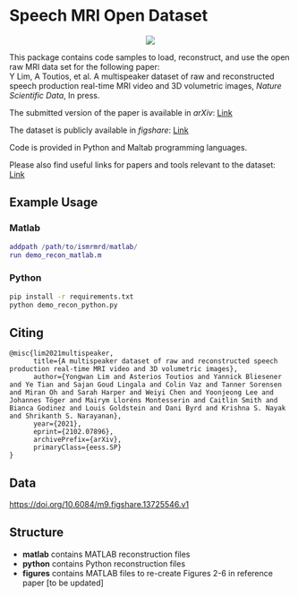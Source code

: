 # Speech MRI Open Dataset
<p align="center"> 
<img src="https://raw.githubusercontent.com/yongwanlim/yongwanlim.github.io/master/assets/img/75subj.png" />
</p>

This package contains code samples to load, reconstruct, and use the open raw MRI data set for the following paper:\
Y Lim, A Toutios, et al. A multispeaker dataset of raw and reconstructed speech production real-time MRI video and 3D volumetric images, *Nature Scientific Data*, In press. 

The submitted version of the paper is available in *arXiv*: [Link](https://arxiv.org/abs/2102.07896)

The dataset is publicly available in *figshare*: [Link](https://doi.org/10.6084/m9.figshare.13725546.v1)
 
Code is provided in Python and Maltab programming languages.

Please also find useful links for papers and tools relevant to the dataset: [Link](https://github.com/yongwanlim/links_speech_rtmri_tools)

## Example Usage

### Matlab
```matlab
addpath /path/to/ismrmrd/matlab/
run demo_recon_matlab.m
```
### Python
```bash
pip install -r requirements.txt
python demo_recon_python.py
```

## Citing
```
@misc{lim2021multispeaker,
      title={A multispeaker dataset of raw and reconstructed speech production real-time MRI video and 3D volumetric images}, 
      author={Yongwan Lim and Asterios Toutios and Yannick Bliesener and Ye Tian and Sajan Goud Lingala and Colin Vaz and Tanner Sorensen and Miran Oh and Sarah Harper and Weiyi Chen and Yoonjeong Lee and Johannes Töger and Mairym Lloréns Montesserin and Caitlin Smith and Bianca Godinez and Louis Goldstein and Dani Byrd and Krishna S. Nayak and Shrikanth S. Narayanan},
      year={2021},
      eprint={2102.07896},
      archivePrefix={arXiv},
      primaryClass={eess.SP}
}
```

## Data
https://doi.org/10.6084/m9.figshare.13725546.v1

## Structure
* **matlab** contains MATLAB reconstruction files
* **python** contains Python reconstruction files
* **figures** contains MATLAB files to re-create Figures 2-6 in reference paper [to be updated]
